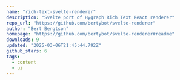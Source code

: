 ```yaml
---
name: "rich-text-svelte-renderer"
description: "Svelte port of Hygraph Rich Text React renderer"
repo_url: "https://github.com/bertybot/svelte-renderer"
author: "Bert Bengtson"
homepage: "https://github.com/bertybot/svelte-renderer#readme"
downloads: 9
updated: "2025-03-06T21:45:44.792Z"
github_stars: 6
tags: 
  - content
  - ui
---
```

